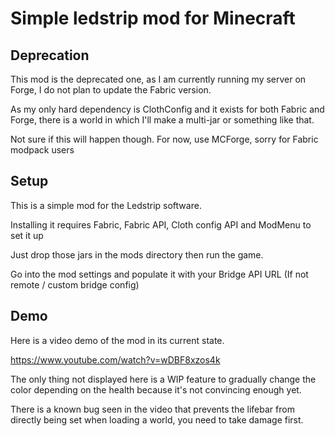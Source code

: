 # Simple ledstrip mod for Minecraft

## Deprecation
This mod is the deprecated one, as I am currently running my server on Forge, I do not plan to update the Fabric version.

As my only hard dependency is ClothConfig and it exists for both Fabric and Forge, there is a world in which I'll make a multi-jar or something like that.

Not sure if this will happen though. For now, use MCForge, sorry for Fabric modpack users

## Setup

This is a simple mod for the Ledstrip software.

Installing it requires Fabric, Fabric API, Cloth config API and ModMenu to set it up

Just drop those jars in the mods directory then run the game.

Go into the mod settings and populate it with your Bridge API URL (If not remote / custom bridge config)

## Demo

Here is a video demo of the mod in its current state.

https://www.youtube.com/watch?v=wDBF8xzos4k

The only thing not displayed here is a WIP feature to gradually change the color depending on the health because it's not convincing enough yet.

There is a known bug seen in the video that prevents the lifebar from directly being set when loading a world, you need to take damage first.
